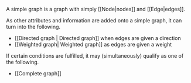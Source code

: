 A simple graph is a graph with simply [[Node|nodes]] and [[Edge|edges]].

As other attributes and information are added onto a simple graph, it can turn into the following.

- [[Directed graph | Directed graph]] when edges are given a direction
- [[Weighted graph| Weighted graph]] as edges are given a weight

If certain conditions are fulfilled, it may (simultaneously) qualify as one of the following.
- [[Complete graph]]
